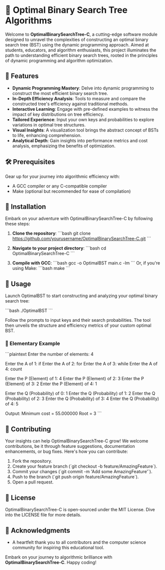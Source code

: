# 🌳 Optimal Binary Search Tree Algorithms

Welcome to **OptimalBinarySearchTree-C**, a cutting-edge software module designed to unravel the complexities of constructing an optimal binary search tree (BST) using the dynamic programming approach. Aimed at students, educators, and algorithm enthusiasts, this project illuminates the path to understanding efficient binary search trees, rooted in the principles of dynamic programming and algorithm optimization.

## 🌟 Features

- **Dynamic Programming Mastery**: Delve into dynamic programming to construct the most efficient binary search tree.
- **In-Depth Efficiency Analysis**: Tools to measure and compare the constructed tree's efficiency against traditional methods.
- **Interactive Learning**: Engage with pre-defined examples to witness the impact of key distributions on tree efficiency.
- **Tailored Experience**: Input your own keys and probabilities to explore variations in optimal tree structures.
- **Visual Insights**: A visualization tool brings the abstract concept of BSTs to life, enhancing comprehension.
- **Analytical Depth**: Gain insights into performance metrics and cost analysis, emphasizing the benefits of optimization.

## 🛠 Prerequisites

Gear up for your journey into algorithmic efficiency with:
- A GCC compiler or any C-compatible compiler
- Make (optional but recommended for ease of compilation)

## 🔧 Installation

Embark on your adventure with OptimalBinarySearchTree-C by following these steps:

1. **Clone the repository**:
   \`\`\`bash
   git clone https://github.com/yourusername/OptimalBinarySearchTree-C.git
   \`\`\`

2. **Navigate to your project directory**:
   \`\`\`bash
   cd OptimalBinarySearchTree-C
   \`\`\`

3. **Compile with GCC**:
   \`\`\`bash
   gcc -o OptimalBST main.c -lm
   \`\`\`
   Or, if you're using Make:
   \`\`\`bash
   make
   \`\`\`

## 🚀 Usage

Launch OptimalBST to start constructing and analyzing your optimal binary search tree:

\`\`\`bash
./OptimalBST
\`\`\`

Follow the prompts to input keys and their search probabilities. The tool then unveils the structure and efficiency metrics of your custom optimal BST.

### 📝 Elementary Example

\`\`\`plaintext
Enter the number of elements: 4

Enter the A of 1: if
Enter the A of 2: for
Enter the A of 3: while
Enter the A of 4: count

Enter the P (Element) of 1: 4
Enter the P (Element) of 2: 3
Enter the P (Element) of 3: 2
Enter the P (Element) of 4: 1

Enter the Q (Probability) of 0: 1
Enter the Q (Probability) of 1: 2
Enter the Q (Probability) of 2: 3
Enter the Q (Probability) of 3: 4
Enter the Q (Probability) of 4: 5

Output:
Minimum cost = 55.000000
Root  = 3
\`\`\`


## 👥 Contributing

Your insights can help OptimalBinarySearchTree-C grow! We welcome contributions, be it through feature suggestions, documentation enhancements, or bug fixes. Here's how you can contribute:

1. Fork the repository.
2. Create your feature branch (\`git checkout -b feature/AmazingFeature\`).
3. Commit your changes (\`git commit -m 'Add some AmazingFeature'\`).
4. Push to the branch (\`git push origin feature/AmazingFeature\`).
5. Open a pull request.

## 📜 License

OptimalBinarySearchTree-C is open-sourced under the MIT License. Dive into the LICENSE file for more details.

## 💖 Acknowledgments

- A heartfelt thank you to all contributors and the computer science community for inspiring this educational tool.

Embark on your journey to algorithmic brilliance with **OptimalBinarySearchTree-C**. Happy coding!
